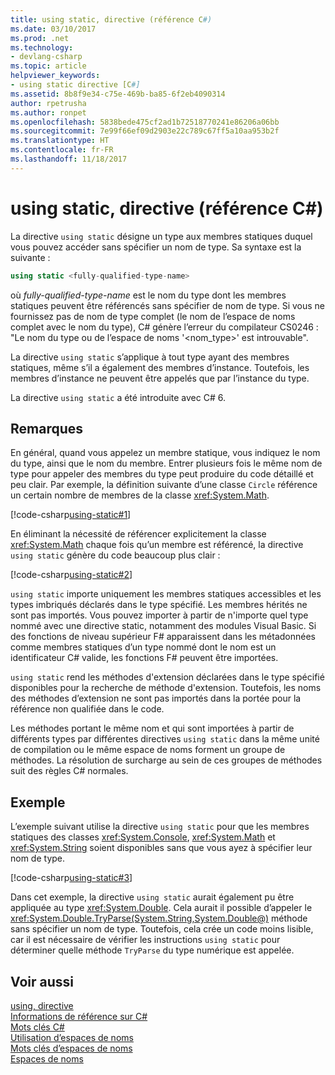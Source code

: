 ```yaml
---
title: using static, directive (référence C#)
ms.date: 03/10/2017
ms.prod: .net
ms.technology:
- devlang-csharp
ms.topic: article
helpviewer_keywords:
- using static directive [C#]
ms.assetid: 8b8f9e34-c75e-469b-ba85-6f2eb4090314
author: rpetrusha
ms.author: ronpet
ms.openlocfilehash: 5838bede475cf2ad1b72518770241e86206a06bb
ms.sourcegitcommit: 7e99f66ef09d2903e22c789c67ff5a10aa953b2f
ms.translationtype: HT
ms.contentlocale: fr-FR
ms.lasthandoff: 11/18/2017
---
```

# <a name="using-static-directive-c-reference"></a>using static, directive (référence C#)

La directive `using static` désigne un type aux membres statiques duquel vous pouvez accéder sans spécifier un nom de type. Sa syntaxe est la suivante :

```csharp
using static <fully-qualified-type-name>
```

où *fully-qualified-type-name* est le nom du type dont les membres statiques peuvent être référencés sans spécifier de nom de type. Si vous ne fournissez pas de nom de type complet (le nom de l’espace de noms complet avec le nom du type), C# génère l’erreur du compilateur CS0246 : "Le nom du type ou de l’espace de noms '<nom_type>' est introuvable".

La directive `using static` s’applique à tout type ayant des membres statiques, même s’il a également des membres d’instance. Toutefois, les membres d’instance ne peuvent être appelés que par l’instance du type.

La directive `using static` a été introduite avec C# 6.

## <a name="remarks"></a>Remarques
 
En général, quand vous appelez un membre statique, vous indiquez le nom du type, ainsi que le nom du membre. Entrer plusieurs fois le même nom de type pour appeler des membres du type peut produire du code détaillé et peu clair. Par exemple, la définition suivante d’une classe `Circle` référence un certain nombre de membres de la classe <xref:System.Math>.
  
[!code-csharp[using-static#1](../../../../samples/snippets/csharp/language-reference/keywords/using/using-static1.cs#1)]

En éliminant la nécessité de référencer explicitement la classe <xref:System.Math> chaque fois qu’un membre est référencé, la directive `using static` génère du code beaucoup plus clair :

[!code-csharp[using-static#2](../../../../samples/snippets/csharp/language-reference/keywords/using/using-static2.cs#1)]

`using static` importe uniquement les membres statiques accessibles et les types imbriqués déclarés dans le type spécifié.  Les membres hérités ne sont pas importés.  Vous pouvez importer à partir de n'importe quel type nommé avec une directive static, notamment des modules Visual Basic.  Si des fonctions de niveau supérieur F# apparaissent dans les métadonnées comme membres statiques d’un type nommé dont le nom est un identificateur C# valide, les fonctions F# peuvent être importées.  
  
 `using static` rend les méthodes d'extension déclarées dans le type spécifié disponibles pour la recherche de méthode d'extension.  Toutefois, les noms des méthodes d’extension ne sont pas importés dans la portée pour la référence non qualifiée dans le code.  
  
 Les méthodes portant le même nom et qui sont importées à partir de différents types par différentes directives `using static` dans la même unité de compilation ou le même espace de noms forment un groupe de méthodes.  La résolution de surcharge au sein de ces groupes de méthodes suit des règles C# normales.  
  
## <a name="example"></a>Exemple

L’exemple suivant utilise la directive `using static` pour que les membres statiques des classes <xref:System.Console>, <xref:System.Math> et <xref:System.String> soient disponibles sans que vous ayez à spécifier leur nom de type.

[!code-csharp[using-static#3](../../../../samples/snippets/csharp/language-reference/keywords/using/using-static3.cs)]

Dans cet exemple, la directive `using static` aurait également pu être appliquée au type <xref:System.Double>. Cela aurait il possible d’appeler le <xref:System.Double.TryParse(System.String,System.Double@)> méthode sans spécifier un nom de type. Toutefois, cela crée un code moins lisible, car il est nécessaire de vérifier les instructions `using static` pour déterminer quelle méthode `TryParse` du type numérique est appelée.

## <a name="see-also"></a>Voir aussi

[using, directive](using-directive.md)   
[Informations de référence sur C#](../../../csharp/language-reference/index.md)   
[Mots clés C#](../../../csharp/language-reference/keywords/index.md)   
[Utilisation d’espaces de noms](../../../csharp/programming-guide/namespaces/using-namespaces.md)   
[Mots clés d’espaces de noms](../../../csharp/language-reference/keywords/namespace-keywords.md)   
[Espaces de noms](../../../csharp/programming-guide/namespaces/index.md)   
